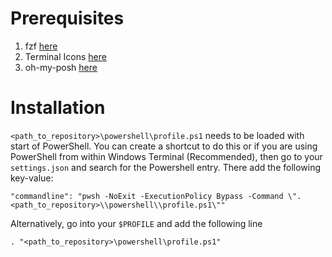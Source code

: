 # Prerequisites

1. fzf [here](https://github.com/junegunn/fzf)
2. Terminal Icons [here](https://www.powershellgallery.com/packages/Terminal-Icons)
3. oh-my-posh [here](https://ohmyposh.dev/)

# Installation

`<path_to_repository>\powershell\profile.ps1` needs to be loaded with start of PowerShell. You can create a shortcut to do this or if you are using PowerShell from within Windows Terminal (Recommended), then go to your `settings.json` and search for the Powershell entry. There add the following key-value:

```
"commandline": "pwsh -NoExit -ExecutionPolicy Bypass -Command \". <path_to_repository>\\powershell\\profile.ps1\""
```

Alternatively, go into your `$PROFILE` and add the following line

```
. "<path_to_repository>\powershell\profile.ps1"
```
